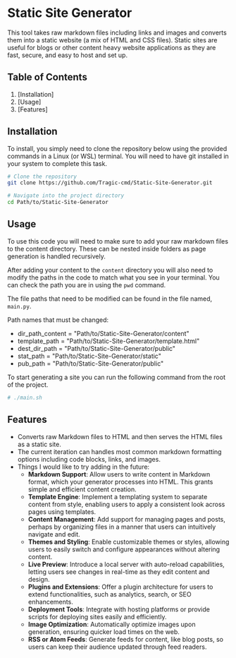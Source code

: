 # Static Site Generator

This tool takes raw markdown files including links and images and converts them into a static website (a mix of HTML and CSS files). Static sites are useful for blogs or other content heavy website applications as they are fast, secure, and easy to host and set up. 

## Table of Contents

1. [Installation]
2. [Usage]
3. [Features]

## Installation

To install, you simply need to clone the repository below using the provided commands in a Linux (or WSL) terminal. You will need to have git installed in your system to complete this task.

```bash
# Clone the repository
git clone https://github.com/Tragic-cmd/Static-Site-Generator.git

# Navigate into the project directory
cd Path/to/Static-Site-Generator
```

## Usage

To use this code you will need to make sure to add your raw markdown files to the content directory. These can be nested inside folders as page generation is handled recursively. 

After adding your content to the `content` directory you will also need to modify the paths in the code to match what you see in your terminal. You can check the path you are in using the `pwd` command.

The file paths that need to be modified can be found in the file named, `main.py`.

Path names that must be changed: 
- dir_path_content = "Path/to/Static-Site-Generator/content"
- template_path = "Path/to/Static-Site-Generator/template.html"
- dest_dir_path = "Path/to/Static-Site-Generator/public"
- stat_path = "Path/to/Static-Site-Generator/static"
- pub_path = "Path/to/Static-Site-Generator/public"

To start generating a site you can run the following command from the root of the project. 

```bash
# ./main.sh
```
## Features

- Converts raw Markdown files to HTML and then serves the HTML files as a static site. 
- The current iteration can handles most common markdown formatting options including code blocks, links, and images. 
- Things I would like to try adding in the future: 
	- **Markdown Support**: Allow users to write content in Markdown format, which your generator processes into HTML. This grants simple and efficient content creation.
	- **Template Engine**: Implement a templating system to separate content from style, enabling users to apply a consistent look across pages using templates.
	- **Content Management**: Add support for managing pages and posts, perhaps by organizing files in a manner that users can intuitively navigate and edit.
	- **Themes and Styling**: Enable customizable themes or styles, allowing users to easily switch and configure appearances without altering content.
	- **Live Preview**: Introduce a local server with auto-reload capabilities, letting users see changes in real-time as they edit content and design.
	- **Plugins and Extensions**: Offer a plugin architecture for users to extend functionalities, such as analytics, search, or SEO enhancements.
	- **Deployment Tools**: Integrate with hosting platforms or provide scripts for deploying sites easily and efficiently.
	- **Image Optimization**: Automatically optimize images upon generation, ensuring quicker load times on the web.
	- **RSS or Atom Feeds**: Generate feeds for content, like blog posts, so users can keep their audience updated through feed readers.
